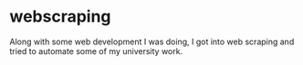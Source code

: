 # webscraping
Along with some web development I was doing, I got into web scraping and tried to automate some of my university work. 

